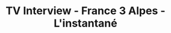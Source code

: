 ---
title: "TV Interview - France 3 Alpes - L'instantané"
excerpt: "<div style='display: flex; align-items: center;'><div style='flex: 1; margin-right: 10px;'><p style='margin: 0; padding: 0;'>I am very thankful to have been invited by Aurélie Massait to present my book and the specificities of autistic women on the show L'Instantané on France 3 Alpes. It is a regional TV channel.</p></div><div style='flex: 1;'><iframe width='100%' height='70' src='https://www.youtube.com/embed/GkKcEyctN40' frameborder='0' allow='accelerometer; autoplay; clipboard-write; encrypted-media; gyroscope; picture-in-picture' allowfullscreen></iframe></div></div>"
collection: portfolio
---